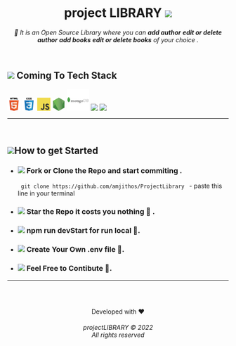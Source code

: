 
<h1 align="center"> project LIBRARY <img width="43" src="https://img.icons8.com/nolan/50/books.png"/></h1>
<p align="center"><em>
📰 It is an Open Source Library where you can <b>add author</b> <b>edit or delete author</b> <b>add books</b> <b>edit or delete books</b> of your choice .</em></p><br>

## <img width="38" src="https://img.icons8.com/nolan/64/bluestacks.png"/> Coming To Tech Stack
<code><img height="30" src="https://raw.githubusercontent.com/github/explore/80688e429a7d4ef2fca1e82350fe8e3517d3494d/topics/html/html.png"></code>
<code><img height="30" src="https://raw.githubusercontent.com/github/explore/5c058a388828bb5fde0bcafd4bc867b5bb3f26f3/topics/css/css.png"></code>
<code><img height="30" src="https://raw.githubusercontent.com/github/explore/80688e429a7d4ef2fca1e82350fe8e3517d3494d/topics/javascript/javascript.png"></code>
<code><img height="30" src="https://raw.githubusercontent.com/github/explore/80688e429a7d4ef2fca1e82350fe8e3517d3494d/topics/nodejs/nodejs.png"></code>
<code><img width="50" src="https://raw.githubusercontent.com/github/explore/80688e429a7d4ef2fca1e82350fe8e3517d3494d/topics/mongodb/mongodb.png"></code>
<code><img height="25" src="https://i.cloudup.com/zfY6lL7eFa-3000x3000.png"></code>
<code><img height="30" src="https://getbootstrap.com/docs/5.0/assets/brand/bootstrap-logo-shadow.png"></code>


<hr><br>

## <img width="38" src="https://img.icons8.com/nolan/64/realtime-protection.png"/>How to get Started

-  ### <img width="30" src="https://img.icons8.com/fluent/48/000000/fork.png"/> Fork or Clone the Repo and start commiting .
   ```  git clone https://github.com/amjithos/ProjectLibrary  ```  - paste this line in your terminal
-  ### <img width="30" src="https://img.icons8.com/nolan/64/star.png"/> Star the Repo it costs you nothing 🌼 .
-  ### <img width="30" src="https://img.icons8.com/emoji/344/bookmark-emoji.png"/> npm run devStart for run local 🌸.
-  ### <img width="30" src="https://img.icons8.com/emoji/344/candy-emoji.png"/> Create Your Own .env file 🍁.
-  ### <img width="30" src="https://img.icons8.com/nolan/64/community-grants.png"/> Feel Free to Contibute 🍃.
<hr>
<br>
<br>
<p align="center">
Developed with ❤️ 
</p>

<h6 align="center">projectLIBRARY © 2022 <br>
All rights reserved </h6>
